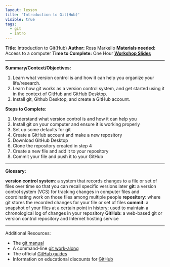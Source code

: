 ```yaml
---
layout: lesson
title: 'Introduction to Git(Hub)'
visible: true
tags:
  - git
  - intro
---
```


**Title:** Introduction to Git(Hub)
**Author:** Ross Markello
**Materials needed:** Access to a computer
**Time to Complete:** One Hour
[**Workshop Slides**](https://github.com/emdupre/studyGroup/blob/gh-pages/lessons/git/intro/intro_to_git_markello.pdf)

---

**Summary/Context/Objectives:**

1. Learn what version control is and how it can help you organize your life/research. 
2. Learn how git works as a version control system, and get started using it in the context of GitHub and GitHub Desktop.
3. Install git, Github Desktop, and create a GitHub account.

**Steps to Complete:** 

1. Understand what version control is and how it can help you
2. Install git on your computer and ensure it is working properly
3. Set up some defaults for git
4. Create a GitHub account and make a new repository
5. Download GitHub Desktop
6. Clone the repository created in step 4
7. Create a new file and add it to your repository
8. Commit your file and push it to your GitHub

---

**Glossary:**

__version control system__: a system that records changes to a file or set of files over time so that you can recall specific versions later
__git__: a version control system (VCS) for tracking changes in computer files and coordinating work on those files among multiple people
__repository__: where git stores the recorded changes for your file or set of files
__commit__: a snapshot of your files at a certain point in history; used to maintain a chronological log of changes in your repository
__GitHub__: a web-based git or version control repository and Internet hosting service

---

Additional Resources: 
* The [git manual](https://git-scm.com/book/en/v2)
* A command-line [git work-along](https://try.github.io/)
* The official [GitHub guides](https://guides.github.com/)
* Information on educational discounts for [GitHub](https://education.github.com) 
